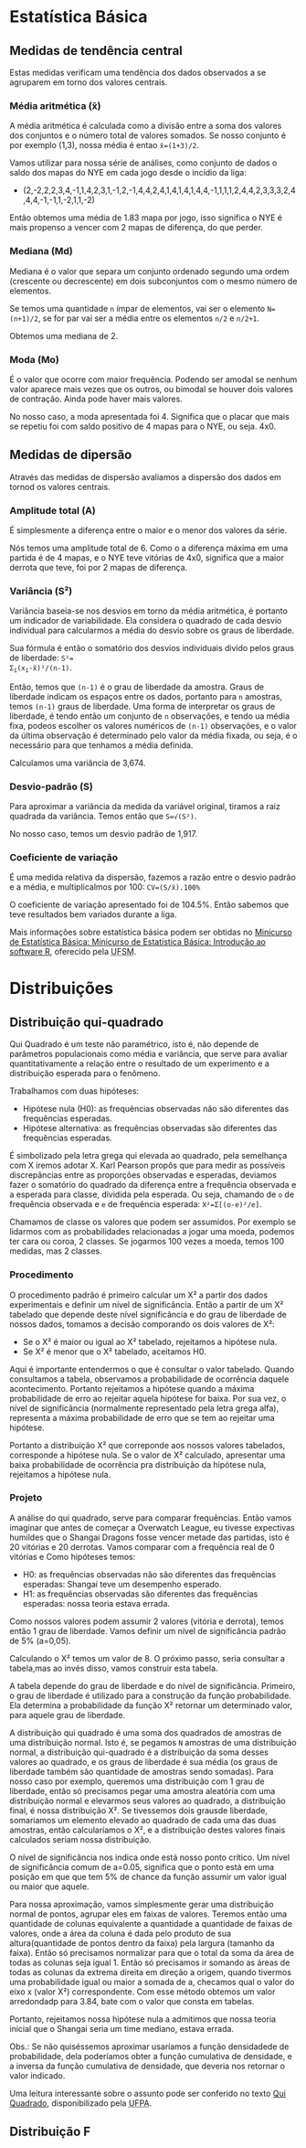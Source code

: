 # Estatística Básica

## Medidas de tendência central

Estas medidas verificam uma tendência dos dados observados a se agruparem em torno dos valores centrais.

### Média aritmética (x̄)

A média aritmética é calculada como a divisão entre a soma dos valores dos conjuntos e o número total de valores somados. Se nosso conjunto é por exemplo (1,3), nossa média é entao <code>x̄=(1+3)/2</code>.

Vamos utilizar para nossa série de análises, como conjunto de dados o saldo dos mapas do NYE em cada jogo desde o incídio da liga: 
- (2,-2,2,2,3,4,-1,1,4,2,3,1,-1,2,-1,4,4,2,4,1,4,1,4,1,4,4,-1,1,1,1,2,4,4,2,3,3,3,2,4,4,4,-1,-1,1,-2,1,1,-2)

Então obtemos uma média de 1.83 mapa por jogo, isso significa o NYE é mais propenso a vencer com 2 mapas de diferença, do que perder.

### Mediana (Md)

Mediana é o valor que separa um conjunto ordenado segundo uma ordem (crescente ou decrescente) em dois subconjuntos com o mesmo número de elementos.

Se temos uma quantidade <code>n</code> ímpar de elementos, vai ser o elemento <code>N=(n+1)/2</code>, se for par vai ser a média entre os elementos <code>n/2</code> e <code>n/2+1</code>.

Obtemos uma mediana de 2.

### Moda (Mo)

É o valor que ocorre com maior frequência. Podendo ser amodal se nenhum valor aparece mais vezes que os outros, ou bimodal se houver dois valores de contração. Ainda pode haver mais valores.

No nosso caso, a moda apresentada foi 4. Significa que o placar que mais se repetiu foi com saldo positivo de 4 mapas para o NYE, ou seja. 4x0.

## Medidas de dipersão

Através das medidas de dispersão avaliamos a dispersão dos dados em tornod os valores centrais.

### Amplitude total (A)

É simplesmente a diferença entre o maior e o menor dos valores da série.

Nós temos uma amplitude total de 6. Como o a diferença máxima em uma partida é de 4 mapas, e o NYE teve vitórias de 4x0, significa que a maior derrota que teve, foi por 2 mapas de diferença.

### Variância (S²)

Variância  baseia-se nos desvios em torno da média aritmética, é portanto um indicador de variabilidade. Ela considera o quadrado de cada desvio individual para calcularmos a média do desvio sobre os graus de liberdade.

Sua fórmula é então o somatório dos desvios individuais divido pelos graus de liberdade: <code>S²= Σ<sub>i</sub>(x<sub>i</sub>-x̄)²/(n-1)</code>.

Então, temos que <code>(n-1)</code> é o grau de liberdade da amostra. Graus de liberdade indicam os espaços entre os dados, portanto para <code>n</code> amostras, temos <code>(n-1)</code> graus de liberdade. Uma forma de interpretar os graus de liberdade, é tendo então um conjunto de <code>n</code> observações, e tendo ua média fixa, podeos escolher os valores numéricos de <code>(n-1)</code> observações, e o valor da última observação é determinado pelo valor da média fixada, ou seja, é o necessário para que tenhamos a média definida.

Calculamos uma variância de 3,674.

### Desvio-padrão (S)

Para aproximar a variância da medida da variável original, tiramos a raiz quadrada da variância. Temos então que <code>S=√(S²)</code>.

No nosso caso, temos um desvio padrão de 1,917.

### Coeficiente de variação

É uma medida relativa da dispersão, fazemos a razão entre o desvio padrão e a média, e multiplicalmos por 100: <code>CV=(S/x̄).100%</code>

O coeficiente de variação apresentado foi de 104.5%. Então sabemos que teve resultados bem variados durante a liga.

Mais informações sobre estatística básica podem ser obtidas no [Minicurso de Estatística Básica: Minicurso de Estatística Básica:
Introdução ao software R](http://www.uft.edu.br/engambiental/prof/catalunha/arquivos/r/r_bruno.pdf), oferecido pela <abbr title="Universidade Federal de Santa Maria">UFSM</abbr>.

# Distribuições

## Distribuição qui-quadrado

Qui Quadrado é um teste não paramétrico, isto é, não depende de parâmetros populacionais como média e variância, que serve para avaliar quantitativamente a relação entre o resultado de um experimento e a distribuição esperada para o fenômeno.

Trabalhamos com duas hipóteses:
- Hipótese nula (H0): as frequências observadas não são diferentes das frequências esperadas.
- Hipótese alternativa: as frequências observadas são diferentes das frequências esperadas.

É simbolizado pela letra grega qui elevada ao quadrado, pela semelhança com X iremos adotar X. Karl Pearson propôs que para medir as possíveis discrepâncias entre as proporções observadas e esperadas, deviamos fazer o somatório do quadrado da diferença entre a frequência observada e a esperada para classe, dividida pela esperada. Ou seja, chamando de <code>o</code> de frequência observada e <code>e</code> de frequência esperada: <code>X²=Σ[(o-e)²/e]</code>. 

Chamamos de classe os  valores que podem ser assumidos. Por exemplo se lidarmos com as probabilidades relacionadas a jogar uma moeda, podemos ter cara ou coroa, 2 classes. Se jogarmos 100 vezes a moeda, temos 100 medidas, mas 2 classes.

### Procedimento

O procedimento padrão é primeiro calcular um X² a partir dos dados experimentais e definir um nível de significância. Então a partir de um X² tabelado que depende deste nível significância e do grau de liberdade de nossos dados, tomamos a decisão comporando os dois valores de X²:

- Se o X² é maior ou igual ao X² tabelado, rejeitamos a hipótese nula.
- Se X² é menor que o X² tabelado, aceitamos H0.

Aqui é importante entendermos o que é consultar o valor tabelado. Quando consultamos a tabela, observamos a probabilidade de ocorrência daquele acontecimento. Portanto rejeitamos a hipótese quando a máxima probabilidade de erro ao rejeitar aquela hipótese for baixa.
Por sua vez, o nível de significância (normalmente representado pela letra grega alfa), representa a máxima probabilidade de erro que se tem ao rejeitar uma hipótese.

Portanto a distribuição X² que correponde aos nossos valores tabelados, corresponde a hipótese nula. Se o valor de X² calculado, apresentar uma baixa probabilidade de ocorrência pra distribuição da hipótese nula, rejeitamos a hipótese nula.

### Projeto

A análise do qui quadrado, serve para comparar frequências. Então vamos imaginar que antes de começar a Overwatch League, eu tivesse expectivas humildes que o Shangai Dragons fosse vencer metade das partidas, isto é 20 vitórias e 20 derrotas. Vamos comparar com a frequência real de 0 vitórias e 
Como hipóteses temos:

- H0: as frequências observadas não são diferentes das frequências esperadas: Shangai teve um desempenho esperado.
- H1: as frequências observadas são diferentes das frequências esperadas: nossa teoria estava errada.

Como nossos valores podem assumir 2 valores (vitória e derrota), temos então 1 grau de liberdade. Vamos definir um nível de significância padrão de 5% (a=0,05). 

Calculando o X² temos um valor de 8. O próximo passo, seria consultar a tabela,mas ao invés disso, vamos construir esta tabela.

A tabela depende do grau de liberdade e do nível de significância. Primeiro, o grau de liberdade é utilizado para a construção da função probabilidade. Ela determina a probabilidade da função X² retornar um determinado valor, para aquele grau de liberdade. 

A distribuição qui quadrado é uma soma dos quadrados de amostras de uma distribuição normal. Isto é, se pegamos <code>N</code> amostras de uma distribuição normal, a distribuição qui-quadrado é a distribuição da soma desses valores ao quadrado, e os graus de liberdade é sua média (os graus de liberdade também são quantidade de amostras sendo somadas). Para nosso caso por exemplo, queremos uma distribuição com 1 grau de liberdade, então só precisamos pegar uma amostra aleatória com uma distribuição normal e elevarmos seus valores ao quadrado, a distribuição final, é nossa distribuição X². Se tivessemos dois grausde liberdade, somariamos um elemento elevado ao quadrado de cada uma das duas amostras, então calcularíamos o X², e a distribuição destes valores finais calculados seriam nossa distribuição.

O nível de significância nos indica onde está nosso ponto crítico. Um nível de significância comum de a=0.05, significa que o ponto está em uma posição em que que tem 5% de chance da função assumir um valor igual ou maior que aquele. 

Para nossa aproximação, vamos simplesmente gerar uma distribuição normal de pontos, agrupar eles em faixas de valores. Teremos então uma quantidade de colunas equivalente a quantidade a quantidade de faixas de valores, onde a área da coluna é dada pelo produto de sua altura(quantidade de pontos dentro da faixa) pela largura (tamanho da faixa). Então só precisamos normalizar para que o total da soma da área de todas as colunas seja igual 1. Então só precisamos ir somando as áreas de todas as colunas da extrema direita em direção a origem, quando tivermos uma probabilidade igual ou maior a somada de a, checamos qual o valor do eixo x (valor X²) correspondente. Com esse método obtemos um valor arredondadp para 3.84, bate com o valor que consta em tabelas.

Portanto, rejeitamos nossa hipótese nula a admitimos que nossa teoria inicial que o Shangai seria um time mediano, estava errada.

Obs.: Se não quiséssemos aproximar usaríamos a função densidadede de probabilidade, dela poderíamos obter a função cumulativa de densidade, e a inversa da função cumulativa de densidade, que deveria nos retornar o valor indicado.

Uma leitura interessante sobre o assunto pode ser conferido no texto [Qui Quadrado](http://www.ufpa.br/dicas/biome/biopdf/bioqui.pdf), disponibilizado pela <abbr title="Universidade Federal do Pará">UFPA</abbr>.

## Distribuição F
